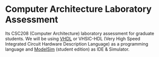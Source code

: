 # Computer Architecture Laboratory Assessment
Its CSC208 (Computer Architecture) laboratory assessment for graduate students. We will be using [VHDL](https://en.wikipedia.org/wiki/VHDL) or VHSIC-HDL (Very High Speed Integrated Circuit Hardware Description Language) as a programming language and [ModelSim](https://www.mentor.com/company/higher_ed/modelsim-student-edition) (student edition) as IDE & Simulator.
